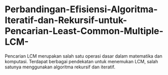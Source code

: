 # Perbandingan-Efisiensi-Algoritma-Iteratif-dan-Rekursif-untuk-Pencarian-Least-Common-Multiple-LCM-
Pencarian LCM merupakan salah satu operasi dasar dalam matematika dan komputasi. Terdapat berbagai pendekatan untuk menemukan LCM, salah satunya menggunakan algoritma rekursif dan iteratif.
